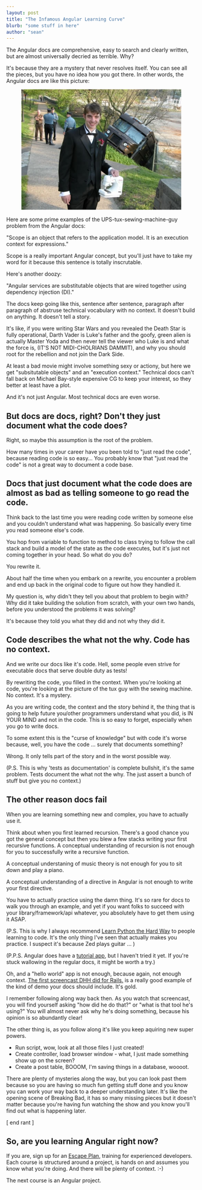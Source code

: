 ```yaml
---
layout: post
title: "The Infamous Angular Learning Curve"
blurb: "some stuff in here"
author: "sean"
---
```


The Angular docs are comprehensive, easy to search and clearly written, but are almost universally decried as terrible. Why?

It's because they are a mystery that never resolves itself. You can see all the pieces, but you have no idea how you got there. In other words, the Angular docs are like this picture:

<figure>
    <img src="/images/wrecked-ups-truck-guy-in-tux-with-sewing-machine.jpg" />
</figure>

Here are some prime examples of the UPS-tux-sewing-machine-guy problem from the Angular docs:

"Scope is an object that refers to the application model. It is an execution context for expressions."

Scope is a really important Angular concept, but you'll just have to take my word for it because this sentence is totally inscrutable.

Here's another doozy:

"Angular services are substitutable objects that are wired together using dependency injection (DI)."

The docs keep going like this, sentence after sentence, paragraph after paragraph of abstruse technical vocabulary with no context. It doesn't build on anything. It doesn't tell a story.

It's like, if you were writing Star Wars and you revealed the Death Star is fully operational, Darth Vader is Luke's father and the goofy, green alien is actually Master Yoda and then never tell the viewer who Luke is and what the force is, (IT'S NOT MIDI-CHOLRIANS DAMMIT), and why you should root for the rebellion and not join the Dark Side. 

At least a bad movie might involve something sexy or actiony, but here we get "subsitutable objects" and an "execution context." Technical docs can't fall back on Michael Bay-style expensive CG to keep your interest, so they better at least have a plot.

And it's not just Angular. Most technical docs are even worse.

But docs are docs, right? Don't they just document what the code does?
------------------------------

Right, so maybe this assumption is the root of the problem.

How many times in your career have you been told to "just read the code", because reading code is so easy... You probably know that "just read the code" is not a great way to document a code base.

Docs that just document what the code does are almost as bad as telling someone to go read the code.
------------------------------

Think back to the last time you were reading code written by someone else and you couldn't understand what was happening. So basically every time you read someone else's code.

You hop from variable to function to method to class trying to follow the call stack and build a model of the state as the code executes, but it's just not coming together in your head. So what do you do?

You rewrite it.

About half the time when you embark on a rewrite, you encounter a problem and end up back in the original code to figure out how they handled it.

My question is, why didn't they tell you about that problem to begin with? Why did it take building the solution from scratch, with your own two hands, before you understood the problems it was solving?

It's because they told you what they did and not why they did it. 

Code describes the what not the why. Code has no context.
------------------------------

And we write our docs like it's code. Hell, some people even strive for executable docs that serve double duty as tests!

By rewriting the code, you filled in the context. When you're looking at code, you're looking at the picture of the tux guy with the sewing machine. No context. It's a mystery.

As you are writing code, the context and the story behind it, the thing that is going to help future you/other programmers understand what you did, is IN YOUR MIND and not in the code. This is so easy to forget, especially when you go to write docs.

To some extent this is the "curse of knowledge" but with code it's worse because, well, you have the code ... surely that documents something?

Wrong. It only tells part of the story and in the worst possible way.

(P.S. This is why 'tests as documentation' is complete bullshit, it's the same problem. Tests document the what not the why. The just assert a bunch of stuff but give you no context.)

The other reason docs fail
------------------------------

When you are learning something new and complex, you have to actually use it.

Think about when you first learned recursion. There's a good chance you got the general concept but then you blew a few stacks writing your first recursive functions. A conceptual understanding of recursion is not enough for you to successfully write a recursive function.

A conceptual understaning of music theory is not enough for you to sit down and play a piano.

A conceptual understanding of a directive in Angular is not enough to write your first directive.

You have to actually practice using the damn thing. It's so rare for docs to walk you through an example, and yet if you want folks to succeed with your library/framework/api whatever, you absolutely have to get them using it ASAP.

(P.S. This is why I always recommend [Learn Python the Hard Way](http://learnpythonthehardway.org/) to people learning to code. It's the only thing I've seen that actually makes you practice. I suspect it's because Zed plays guitar ... )

(P.P.S. Angular does have a [tutorial app](https://docs.angularjs.org/tutorial), but I haven't tried it yet. If you're stuck wallowing in the regular docs, it might be worth a try.)

Oh, and a "hello world" app is not enough, because again, not enough context. [The first screencast DHH did for Rails.](http://learnpythonthehardway.org/) is a really good example of the kind of demo your docs should include. It's gold.

I remember following along way back then. As you watch that screencast, you will find yourself asking "how did he do that?" or "what is that tool he's using?" You will almost never ask why he's doing something, because his opinion is so abundantly clear!

The other thing is, as you follow along it's like you keep aquiring new super powers.

* Run script, wow, look at all those files I just created!
* Create controller, load browser window - what, I just made something show up on the screen?
* Create a post table, BOOOM, I'm saving things in a database, woooot.

There are plenty of mysteries along the way, but you can look past them because so you are having so much fun getting stuff done and you know you can work your way back to a deeper understanding later. It's like the opening scene of Breaking Bad, it has so many missing pieces but it doesn't matter because you're having fun watching the show and you know you'll find out what is happening later.

 [ end rant ]

So, are you learning Angular right now?
------------------------------

If you are, sign up for an [Escape Plan](http://planningforaliens.com/escape-plan), training for experienced developers. Each course is structured around a project, is hands on and assumes you know what you're doing. And there will be plenty of context. :-)

The next course is an Angular project.





